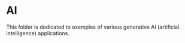 # AI 
This folder is dedicated to examples of various generative AI (artificial intelligence) applications.



